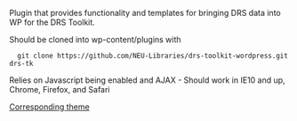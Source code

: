 Plugin that provides functionality and templates for bringing DRS data into WP for the DRS Toolkit.

Should be cloned into wp-content/plugins with 
```
  git clone https://github.com/NEU-Libraries/drs-toolkit-wordpress.git drs-tk
```
Relies on Javascript being enabled and AJAX - Should work in IE10 and up, Chrome, Firefox, and Safari

[Corresponding theme](https://github.com/NEU-Libraries/drs-toolkit-wp-theme)
